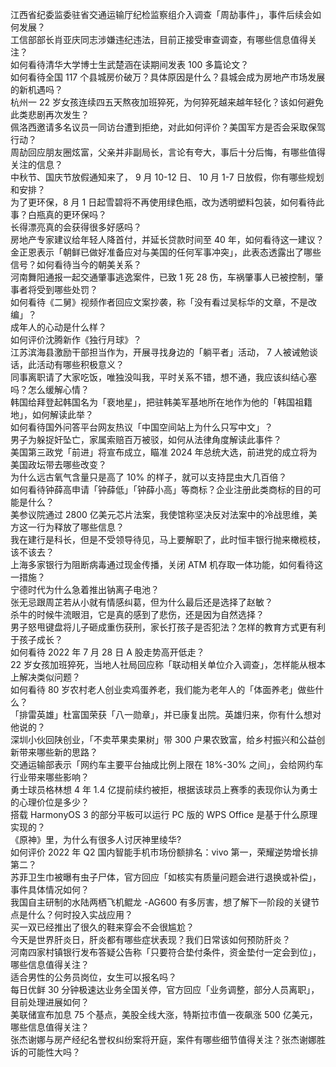 江西省纪委监委驻省交通运输厅纪检监察组介入调查「周劼事件」，事件后续会如何发展？  
工信部部长肖亚庆同志涉嫌违纪违法，目前正接受审查调查，有哪些信息值得关注？  
如何看待清华大学博士生武楚涵在读期间发表 100 多篇论文？  
如何看待全国 117 个县城房价破万？具体原因是什么？县城会成为房地产市场发展的新机遇吗？  
杭州一 22 岁女孩连续四五天熬夜加班猝死，为何猝死越来越年轻化？该如何避免此类悲剧再次发生？  
佩洛西邀请多名议员一同访台遭到拒绝，对此如何评价？美国军方是否会采取保驾行动？  
周劼回应朋友圈炫富，父亲并非副局长，言论有夸大，事后十分后悔，有哪些值得关注的信息？  
中秋节、国庆节放假通知来了， 9 月 10-12 日、 10 月 1-7 日放假，你有哪些规划和安排？  
为了更环保，8 月 1 日起雪碧将不再使用绿色瓶，改为透明塑料包装，如何看待此事？白瓶真的更环保吗？  
长得漂亮真的会获得很多好感吗？  
房地产专家建议给年轻人降首付，并延长贷款时间至 40 年，如何看待这一建议？  
金正恩表示「朝鲜已做好准备应对与美国的任何军事冲突」，此表态透露出了哪些信号？如何看待当今的朝美关系？  
河南舞阳通报一起交通肇事逃逸案件，已致 1 死 28 伤，车祸肇事人已被控制，肇事者将受到哪些处罚？  
如何看待《二舅》视频作者回应文案抄袭，称「没有看过吴标华的文章，不是改编」？  
成年人的心动是什么样？  
如何评价沈腾新作《独行月球》？  
江苏滨海县激励干部担当作为，开展寻找身边的「躺平者」活动， 7 人被诫勉谈话，此活动有哪些积极意义？  
同事离职请了大家吃饭，唯独没叫我，平时关系不错，想不通，我应该纠结心塞吗？怎么缓解心情？  
韩国给拜登起韩国名为「裵地星」，把驻韩美军基地所在地作为他的「韩国祖籍地」，如何解读此举？  
如何看待国外问答平台网友热议「中国空间站上为什么只写中文」？  
男子为躲捉奸坠亡，家属索赔百万被驳，如何从法律角度解读此事件？  
美国第三政党「前进」将宣布成立，瞄准 2024 年总统大选，前进党的成立将为美国政坛带去哪些改变？  
为什么远古氧气含量只是高了 10% 的样子，就可以支持昆虫大几百倍？  
如何看待钟薛高申请「钟薛低」「钟薛小高」等商标？企业注册此类商标的目的可能是什么？  
美参议院通过 2800 亿美元芯片法案，我使馆称坚决反对法案中的冷战思维，美方这一行为释放了哪些信息？  
我在建行是科长，但是不受领导待见，马上要解职了，此时恒丰银行抛来橄榄枝，该不该去？  
上海多家银行为阻断病毒通过现金传播，关闭 ATM 机存取一体功能，如何看待这一措施？  
宁德时代为什么急着推出钠离子电池？  
张无忌跟周芷若从小就有情感纠葛，但为什么最后还是选择了赵敏？  
杀牛的时候牛流眼泪，它是真的感到了悲伤，还是因为自然选择？  
男子怒甩键盘将儿子砸成重伤获刑，家长打孩子是否犯法？怎样的教育方式更有利于孩子成长？  
如何看待 2022 年 7 月 28 日 A 股走势高开低走？  
22 岁女孩加班猝死，当地人社局回应称「联动相关单位介入调查」，怎样能从根本上解决类似问题？  
如何看待 80 岁农村老人创业卖鸡蛋养老，我们能为老年人的「体面养老」做些什么？  
「排雷英雄」杜富国荣获「八一勋章」，并已康复出院。英雄归来，你有什么想对他说的？  
深圳小伙回陕创业，「不卖苹果卖果树」带 300 户果农致富，给乡村振兴和公益创新带来哪些新的思路？  
交通运输部表示「网约车主要平台抽成比例上限在 18%-30% 之间」，会给网约车行业带来哪些影响？  
勇士球员格林想 4 年 1.4 亿提前续约被拒，根据该球员上赛季的表现你认为勇士的心理价位是多少？  
搭载 HarmonyOS 3 的部分平板可以运行 PC 版的 WPS Office 是基于什么原理实现的？  
《原神》里，为什么有很多人讨厌神里绫华?  
如何评价 2022 年 Q2 国内智能手机市场份额排名：vivo 第一，荣耀逆势增长排第二？  
苏菲卫生巾被曝有虫子尸体，官方回应「如核实有质量问题会进行退换或补偿」，事件具体情况如何？  
我国自主研制的水陆两栖飞机鲲龙 -AG600 有多厉害，想了解下一阶段的关键节点是什么？何时投入实战应用？  
买一双已经推出了很久的鞋来穿会不会很尴尬？  
今天是世界肝炎日，肝炎都有哪些症状表现？我们日常该如何预防肝炎？  
河南四家村镇银行发布答疑公告称「只要符合垫付条件，资金垫付一定会到位」，哪些信息值得关注？  
适合男性的公务员岗位，女生可以报名吗？  
每日优鲜 30 分钟极速达业务全国关停，官方回应「业务调整，部分人员离职」，目前处理进展如何？  
美联储宣布加息 75 个基点，美股全线大涨，特斯拉市值一夜飙涨 500 亿美元，哪些信息值得关注？  
张杰谢娜与房产经纪名誉权纠纷案将开庭，案件有哪些细节值得关注？张杰谢娜胜诉的可能性大吗？  
